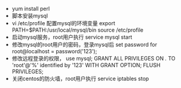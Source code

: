 - yum install perl
- 脚本安装mysql
- vi /etc/profile
  配置mysql的环境变量
  export PATH=$PATH:/usr/local/mysql/bin
  source /etc/profile
- 启动mysql服务，root用户执行
  service mysql start
- 修改mysql的root用户的密码，登录mysql后
  set password for root@localhost = password('123');
- 修改远程登录的权限，
  use mysql;
  GRANT ALL PRIVILEGES ON *.* TO 'root'@'%' identified by '123' WITH GRANT OPTION;
  FLUSH PRIVILEGES;
- 关闭centos的防火墙，root用户执行
  service iptables stop
